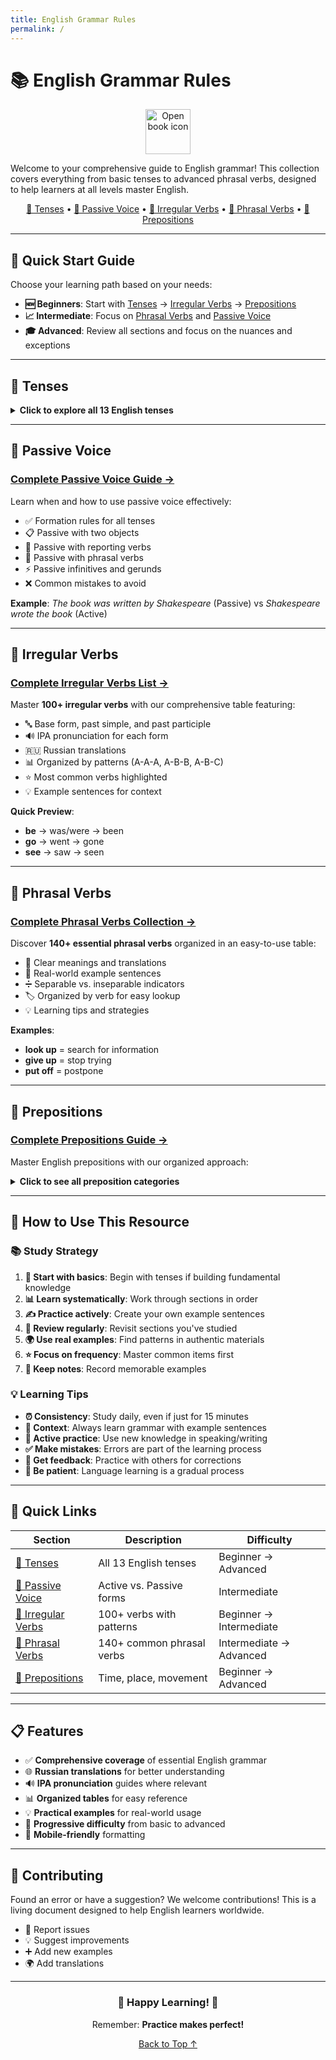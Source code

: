 ```yaml
---
title: English Grammar Rules
permalink: /
---
```


# 📚 English Grammar Rules

<div align="center">
  <img src="https://cdn.jsdelivr.net/gh/twitter/twemoji@14.0.2/assets/72x72/1f4d6.png" alt="Open book icon" width="72">
</div>

Welcome to your comprehensive guide to English grammar! This collection covers everything from basic tenses to advanced phrasal verbs, designed to help learners at all levels master English.

<div align="center">

[📖 Tenses](#-tenses) • [🔄 Passive Voice](#-passive-voice) • [📝 Irregular Verbs](#-irregular-verbs) • [💬 Phrasal Verbs](#-phrasal-verbs) • [📍 Prepositions](#-prepositions)

</div>

---

## 🎯 Quick Start Guide

Choose your learning path based on your needs:

- **🆕 Beginners**: Start with [Tenses](tenses/) → [Irregular Verbs](3-irregular-verbs.md) → [Prepositions](prepositions/)
- **📈 Intermediate**: Focus on [Phrasal Verbs](4-phrasal-verbs.md) and [Passive Voice](2-passive-voice.md)
- **🎓 Advanced**: Review all sections and focus on the nuances and exceptions

---

## 📖 Tenses

<details>
<summary><strong>Click to explore all 13 English tenses</strong></summary>

### [Complete Tenses Guide →](tenses/)

Master all English tenses with our structured approach:

#### Present Tenses
- **[Present Simple](tenses/01-present-simple.md)** - Habits, routines, and general truths
- **[Present Continuous](tenses/02-present-continuous.md)** - Actions happening now
- **[Present Perfect](tenses/03-present-perfect.md)** - Past actions with present relevance
- **[Present Perfect Continuous](tenses/04-present-perfect-continuous.md)** - Duration continuing to present

#### Past Tenses
- **[Past Simple](tenses/05-past-simple.md)** - Completed actions in the past
- **[Past Continuous](tenses/06-past-continuous.md)** - Actions in progress in the past
- **[Past Perfect](tenses/07-past-perfect.md)** - Actions before another past action
- **[Past Perfect Continuous](tenses/08-past-perfect-continuous.md)** - Duration up to a past point

#### Future Tenses
- **[Future Simple (Will)](tenses/09-future-simple-will.md)** - Predictions and spontaneous decisions
- **[Future Simple (Going to)](tenses/10-future-going-to.md)** - Plans and intentions
- **[Future Continuous](tenses/11-future-continuous.md)** - Actions in progress at a future time
- **[Future Perfect](tenses/12-future-perfect.md)** - Actions completed before a future time
- **[Future Perfect Continuous](tenses/13-future-perfect-continuous.md)** - Duration up to a future point

</details>

---

## 🔄 Passive Voice

### [Complete Passive Voice Guide →](2-passive-voice.md)

Learn when and how to use passive voice effectively:

- ✅ Formation rules for all tenses
- 📋 Passive with two objects
- 📰 Passive with reporting verbs
- 🔗 Passive with phrasal verbs
- ⚡ Passive infinitives and gerunds
- ❌ Common mistakes to avoid

**Example**: *The book was written by Shakespeare* (Passive) vs *Shakespeare wrote the book* (Active)

---

## 📝 Irregular Verbs

### [Complete Irregular Verbs List →](3-irregular-verbs.md)

Master **100+ irregular verbs** with our comprehensive table featuring:

- 🔤 Base form, past simple, and past participle
- 🔊 IPA pronunciation for each form
- 🇷🇺 Russian translations
- 📊 Organized by patterns (A-A-A, A-B-B, A-B-C)
- ⭐ Most common verbs highlighted
- 💡 Example sentences for context

**Quick Preview**:
- **be** → was/were → been
- **go** → went → gone
- **see** → saw → seen

---

## 💬 Phrasal Verbs

### [Complete Phrasal Verbs Collection →](4-phrasal-verbs.md)

Discover **140+ essential phrasal verbs** organized in an easy-to-use table:

- 📖 Clear meanings and translations
- 🎯 Real-world example sentences
- ➗ Separable vs. inseparable indicators
- 🏷️ Organized by verb for easy lookup
- 💡 Learning tips and strategies

**Examples**:
- **look up** = search for information
- **give up** = stop trying
- **put off** = postpone

---

## 📍 Prepositions

### [Complete Prepositions Guide →](prepositions/)

Master English prepositions with our organized approach:

<details>
<summary><strong>Click to see all preposition categories</strong></summary>

1. **[Prepositions of Time](prepositions/01-time.md)**
   - at, in, on, before, after, during, for, since, until

2. **[Prepositions of Place](prepositions/02-place.md)**
   - at, in, on, above, below, between, behind, next to

3. **[Prepositions of Movement](prepositions/03-movement-direction.md)**
   - to, from, up, down, into, out of, towards

4. **[Common Expressions](prepositions/04-common-expressions.md)**
   - Fixed expressions with prepositions

5. **[Adjective + Preposition](prepositions/05-adjective-combinations.md)**
   - afraid of, good at, interested in

6. **[Verb + Preposition](prepositions/06-verb-combinations.md)**
   - agree with, apply for, believe in

7. **[Common Mistakes](prepositions/07-common-mistakes.md)**
   - Typical errors and corrections

8. **[Learning Tips](prepositions/08-learning-tips.md)**
   - Effective strategies for mastery

</details>

---

## 🎯 How to Use This Resource

### 📚 Study Strategy

1. **🏁 Start with basics**: Begin with tenses if building fundamental knowledge
2. **📊 Learn systematically**: Work through sections in order
3. **✍️ Practice actively**: Create your own example sentences
4. **🔄 Review regularly**: Revisit sections you've studied
5. **🌍 Use real examples**: Find patterns in authentic materials
6. **⭐ Focus on frequency**: Master common items first
7. **📝 Keep notes**: Record memorable examples

### 💡 Learning Tips

- **⏰ Consistency**: Study daily, even if just for 15 minutes
- **🎯 Context**: Always learn grammar with example sentences
- **💪 Active practice**: Use new knowledge in speaking/writing
- **✅ Make mistakes**: Errors are part of the learning process
- **👥 Get feedback**: Practice with others for corrections
- **🧘 Be patient**: Language learning is a gradual process

---

## 🚀 Quick Links

<div align="center">

| Section | Description | Difficulty |
|---------|-------------|------------|
| [📖 Tenses](tenses/) | All 13 English tenses | Beginner → Advanced |
| [🔄 Passive Voice](2-passive-voice.md) | Active vs. Passive forms | Intermediate |
| [📝 Irregular Verbs](3-irregular-verbs.md) | 100+ verbs with patterns | Beginner → Intermediate |
| [💬 Phrasal Verbs](4-phrasal-verbs.md) | 140+ common phrasal verbs | Intermediate → Advanced |
| [📍 Prepositions](prepositions/) | Time, place, movement | Beginner → Advanced |

</div>

---

## 📋 Features

- ✅ **Comprehensive coverage** of essential English grammar
- 🌐 **Russian translations** for better understanding
- 🔊 **IPA pronunciation** guides where relevant
- 📊 **Organized tables** for easy reference
- 💡 **Practical examples** for real-world usage
- 🎯 **Progressive difficulty** from basic to advanced
- 📱 **Mobile-friendly** formatting

---

## 🤝 Contributing

Found an error or have a suggestion? We welcome contributions! This is a living document designed to help English learners worldwide.

- 🐛 Report issues
- 💡 Suggest improvements
- ➕ Add new examples
- 🌍 Add translations

---

<div align="center">

### 🌟 Happy Learning! 🌟

Remember: **Practice makes perfect!**

[Back to Top ↑](#-english-grammar-rules)

</div>